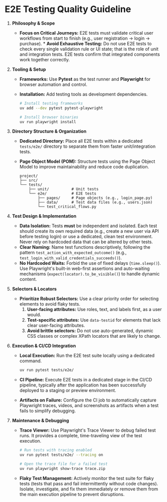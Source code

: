 # E2E Testing Quality Guideline

1. **Philosophy & Scope**

      * **Focus on Critical Journeys:** E2E tests must validate critical user workflows from start to finish (e.g., user registration -\> login -\> purchase).     \* **Avoid Exhaustive Testing:** Do not use E2E tests to check every single validation rule or UI state; that is the role of unit and integration tests. E2E tests confirm that integrated components work together correctly.

2. **Tooling & Setup**

      * **Frameworks:** Use **Pytest** as the test runner and **Playwright** for browser automation and control.
      * **Installation:** Add testing tools as development dependencies.

        ```bash
        # Install testing frameworks
        uv add --dev pytest pytest-playwright

        # Install browser binaries
        uv run playwright install
        ```

3. **Directory Structure & Organization**

      * **Dedicated Directory:** Place all E2E tests within a dedicated `tests/e2e/` directory to separate them from faster unit/integration tests.
      * **Page Object Model (POM):** Structure tests using the Page Object Model to improve maintainability and reduce code duplication.

        ```text
        project/
        ├── src/
        └── tests/
            ├── unit/          # Unit tests
            └── e2e/           # E2E tests
                ├── pages/     # Page objects (e.g., login_page.py)
                ├── data/      # Test data files (e.g., users.json)
                └── test_critical_flows.py
        ```

4. **Test Design & Implementation**

      * **Data Isolation:** Tests **must** be independent and isolated. Each test should create its own required data (e.g., create a new user via API before testing login) or use a dedicated, clean test environment. Never rely on hardcoded data that can be altered by other tests.
      * **Clear Naming:** Name test functions descriptively, following the pattern `test_action_with_expected_outcome()` (e.g., `test_login_with_valid_credentials_succeeds()`).
      * **No Hardcoded Waits:** Forbid the use of fixed delays (`time.sleep()`). Use Playwright's built-in web-first assertions and auto-waiting mechanisms (`expect(locator).to_be_visible()`) to handle dynamic content.

5. **Selectors & Locators**

      * **Prioritize Robust Selectors:** Use a clear priority order for selecting elements to avoid flaky tests.
        1. **User-facing attributes:** Use roles, text, and labels first, as a user would.
        2. **Test-specific attributes:** Use `data-testid` for elements that lack clear user-facing attributes.
        3. **Avoid brittle selectors:** Do not use auto-generated, dynamic CSS classes or complex XPath locators that are likely to change.

6. **Execution & CI/CD Integration**

      * **Local Execution:** Run the E2E test suite locally using a dedicated command.

        ```bash
        uv run pytest tests/e2e/
        ```

      * **CI Pipeline:** Execute E2E tests in a dedicated stage in the CI/CD pipeline, typically after the application has been successfully deployed to a staging or preview environment.
      * **Artifacts on Failure:** Configure the CI job to automatically capture Playwright traces, videos, and screenshots as artifacts when a test fails to simplify debugging.

7. **Maintenance & Debugging**

      * **Trace Viewer:** Use Playwright's Trace Viewer to debug failed test runs. It provides a complete, time-traveling view of the test execution.

        ```bash
        # Run tests with tracing enabled
        uv run pytest tests/e2e/ --tracing on

        # Open the trace file for a failed test
        uv run playwright show-trace trace.zip
        ```

      * **Flaky Test Management:** Actively monitor the test suite for flaky tests (tests that pass and fail intermittently without code changes). Isolate, investigate, and fix them immediately or remove them from the main execution pipeline to prevent disruptions.
